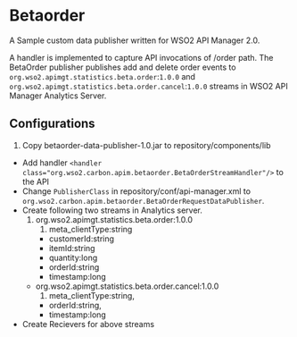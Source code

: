 # Betaorder

A Sample custom data publisher written for WSO2 API Manager 2.0.

A handler is implemented to capture API invocations of /order path. The BetaOrder publisher publishes add and delete order
events to `org.wso2.apimgt.statistics.beta.order`:`1.0.0` and `org.wso2.apimgt.statistics.beta.order.cancel`:`1.0.0` streams in 
WSO2 API Manager Analytics Server.

## Configurations
1. Copy betaorder-data-publisher-1.0.jar to repository/components/lib
* Add handler `<handler class="org.wso2.carbon.apim.betaorder.BetaOrderStreamHandler"/>` to the API
* Change `PublisherClass` in repository/conf/api-manager.xml to `org.wso2.carbon.apim.betaorder.BetaOrderRequestDataPublisher`.
* Create following two streams in Analytics server.
    1. org.wso2.apimgt.statistics.beta.order:1.0.0
        1. meta_clientType:string
        * customerId:string
        * itemId:string
        * quantity:long
        * orderId:string
        * timestamp:long
    * org.wso2.apimgt.statistics.beta.order.cancel:1.0.0
        1. meta_clientType:string,
        * orderId:string,
        * timestamp:long
* Create Recievers for above streams

